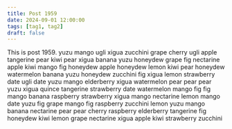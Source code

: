 ```yaml
---
title: Post 1959
date: 2024-09-01 12:00:00
tags: [tag1, tag2]
draft: false
---
```

This is post 1959.
yuzu
mango
ugli
xigua
zucchini
grape
cherry
ugli
apple
tangerine
pear
kiwi
pear
xigua
banana
yuzu
honeydew
grape
fig
nectarine
apple
kiwi
mango
fig
honeydew
apple
honeydew
lemon
kiwi
pear
honeydew
watermelon
banana
yuzu
honeydew
zucchini
fig
xigua
lemon
strawberry
date
ugli
date
yuzu
mango
elderberry
xigua
watermelon
pear
pear
pear
yuzu
xigua
quince
tangerine
strawberry
date
watermelon
mango
fig
fig
mango
banana
raspberry
strawberry
xigua
mango
nectarine
lemon
mango
date
yuzu
fig
grape
mango
fig
raspberry
zucchini
lemon
yuzu
mango
banana
nectarine
pear
pear
cherry
raspberry
elderberry
tangerine
fig
honeydew
kiwi
lemon
grape
nectarine
xigua
apple
kiwi
strawberry
zucchini
